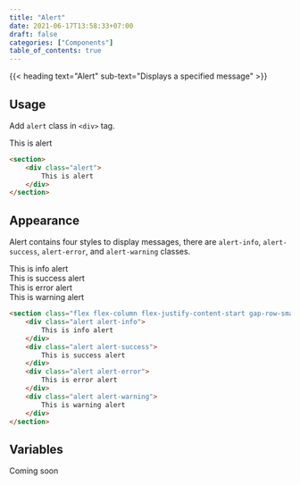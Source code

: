 ```yaml
---
title: "Alert"
date: 2021-06-17T13:58:33+07:00
draft: false
categories: ["Components"]
table_of_contents: true
---
```


{{< heading text="Alert" sub-text="Displays a specified message" >}}

## Usage

Add `alert` class in `<div>` tag.

<section>
    <div class="alert">
        This is alert
    </div>
</section>

``` html
<section>
    <div class="alert">
        This is alert
    </div>
</section>
```

## Appearance

Alert contains four styles to display messages, there are `alert-info`, `alert-success`, `alert-error`, and `alert-warning` classes.

<section class="flex flex-column flex-justify-content-start gap-row-small">
    <div class="alert alert-info">
        This is info alert
    </div>
    <div class="alert alert-success">
        This is success alert
    </div>
    <div class="alert alert-error">
        This is error alert
    </div>
    <div class="alert alert-warning">
        This is warning alert
    </div>
</section>

``` html
<section class="flex flex-column flex-justify-content-start gap-row-small">
    <div class="alert alert-info">
        This is info alert
    </div>
    <div class="alert alert-success">
        This is success alert
    </div>
    <div class="alert alert-error">
        This is error alert
    </div>
    <div class="alert alert-warning">
        This is warning alert
    </div>
</section>
```

## Variables

Coming soon
